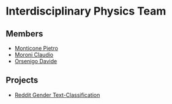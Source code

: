# Interdisciplinary Physics Team

## Members

* [Monticone Pietro](https://github.com/pitmonticone)
* [Moroni Claudio](https://github.com/claudio20497)
* [Orsenigo Davide](https://github.com/dadorse)

## Projects

* [Reddit Gender Text-Classification](https://inphyt.github.io/DataMiningChallange/)

